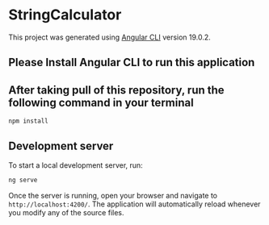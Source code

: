 # StringCalculator

This project was generated using [Angular CLI](https://github.com/angular/angular-cli) version 19.0.2.

## Please Install Angular CLI to run this application
## After taking pull of this repository, run the following command in your terminal
    npm install
## Development server

To start a local development server, run:

```bash
ng serve
```

Once the server is running, open your browser and navigate to `http://localhost:4200/`. The application will automatically reload whenever you modify any of the source files.

